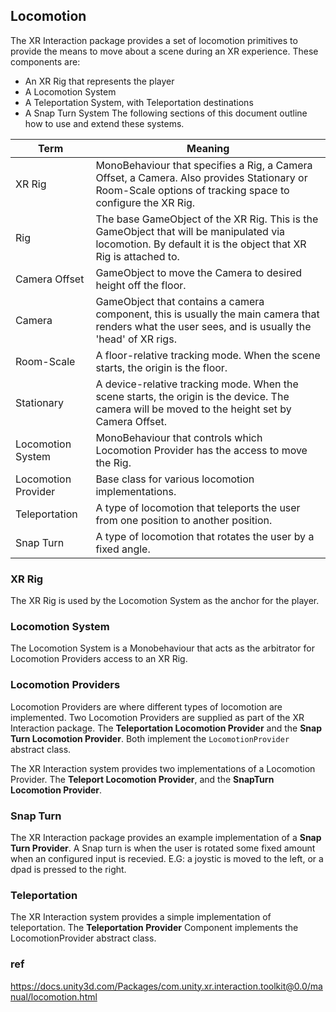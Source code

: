 ## Locomotion
The XR Interaction package provides a set of locomotion primitives to provide the means to move about a scene during an XR experience. These components are:

- An XR Rig that represents the player
- A Locomotion System
- A Teleportation System, with Teleportation destinations
- A Snap Turn System
The following sections of this document outline how to use and extend these systems.



| Term | Meaning |
| --- | --- |
| XR Rig | MonoBehaviour that specifies a Rig, a Camera Offset, a Camera. Also provides Stationary or Room-Scale options of tracking space to configure the XR Rig. |
| Rig | The base GameObject of the XR Rig. This is the GameObject that will be manipulated via locomotion. By default it is the object that XR Rig is attached to. |
| Camera Offset | GameObject to move the Camera to desired height off the floor. |
| Camera | GameObject that contains a camera component, this is usually the main camera that renders what the user sees, and is usually the 'head' of XR rigs. |
| Room-Scale | A floor-relative tracking mode. When the scene starts, the origin is the floor. |
| Stationary | A device-relative tracking mode. When the scene starts, the origin is the device. The camera will be moved to the height set by Camera Offset. |
| Locomotion System | MonoBehaviour that controls which Locomotion Provider has the access to move the Rig. |
| Locomotion Provider | Base class for various locomotion implementations. |
| Teleportation | A type of locomotion that teleports the user from one position to another position. |
| Snap Turn | A type of locomotion that rotates the user by a fixed angle. |

### XR Rig
The XR Rig is used by the Locomotion System as the anchor for the player.

### Locomotion System
The Locomotion System is a Monobehaviour that acts as the arbitrator for Locomotion Providers access to an XR Rig.

### Locomotion Providers
Locomotion Providers are where different types of locomotion are implemented. Two Locomotion Providers are supplied as part of the XR Interaction package. The **Teleportation Locomotion Provider** and the **Snap Turn Locomotion Provider**. Both implement the `LocomotionProvider` abstract class.

The XR Interaction system provides two implementations of a Locomotion Provider. The **Teleport Locomotion Provider**, and the **SnapTurn Locomotion Provider**.

### Snap Turn
The XR Interaction package provides an example implementation of a **Snap Turn Provider**. A Snap turn is when the user is rotated some fixed amount when an configured input is recevied. E.G: a joystic is moved to the left, or a dpad is pressed to the right.

### Teleportation
The XR Interaction system provides a simple implementation of teleportation. The **Teleportation Provider** Component implements the LocomotionProvider abstract class.



### ref
https://docs.unity3d.com/Packages/com.unity.xr.interaction.toolkit@0.0/manual/locomotion.html

